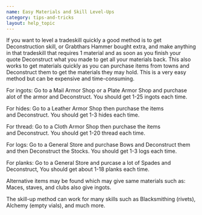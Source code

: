 ```yaml
---
name: Easy Materials and Skill Level-Ups
category: tips-and-tricks
layout: help_topic
---
```

If you want to level a tradeskill quickly a good method is to get Deconstruction skill, or Grabthars Hammer bought extra, and make anything in that tradeskill that requires 1 material and as soon as you finish your quote Deconstruct what you made to get all your materials back. This also works to get materials quickly as you can purchase items from towns and Deconstruct them to get the materials they may hold. This is a very easy method but can be expensive and time-consuming.

For ingots: Go to a Mail Armor Shop or a Plate Armor Shop and purchase alot of the armor and Deconstruct. You should get 1-25 ingots each time.

For hides: Go to a Leather Armor Shop then purchase the items and Deconstruct. You should get 1-3 hides each time.

For thread: Go to a Cloth Armor Shop then purchase the items and Deconstruct. You should get 1-20 thread each time.

For logs: Go to a General Store and purchase Bows and Deconstruct them and then Deconstruct the Stocks. You should get 1-3 logs each time. 

For planks: Go to a General Store and purcase a lot of Spades and Deconstruct, You should get about 1-18 planks each time.

Alternative items may be found which may give same materials such as: Maces, staves, and clubs also give ingots.

The skill-up method can work for many skills such as Blacksmithing (rivets), Alchemy (empty vials), and much more.